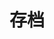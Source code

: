 ---
title: "存档"
layout: "archives"
slug: "archives"
menu:
    main:
        weight: 2
        params: 
            icon: archives
---